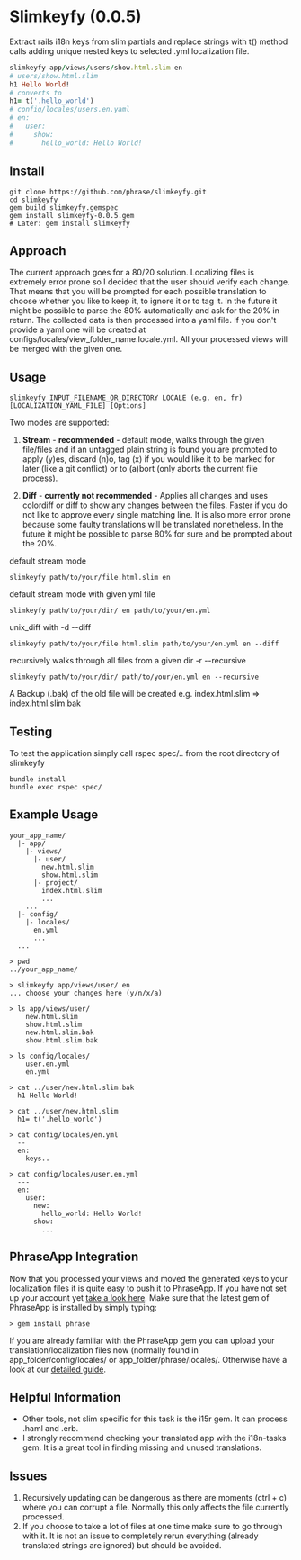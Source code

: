 Slimkeyfy (0.0.5)
========
Extract rails i18n keys from slim partials and replace strings with t() method calls adding unique nested keys to selected .yml localization file.
```ruby
slimkeyfy app/views/users/show.html.slim en
# users/show.html.slim
h1 Hello World!
# converts to
h1= t('.hello_world') 
# config/locales/users.en.yaml
# en: 
#   user:
#     show:
#       hello_world: Hello World!
```

Install
------
```unix
git clone https://github.com/phrase/slimkeyfy.git 
cd slimkeyfy
gem build slimkeyfy.gemspec
gem install slimkeyfy-0.0.5.gem
# Later: gem install slimkeyfy
```

Approach
--------
The current approach goes for a 80/20 solution. Localizing files is extremely error prone so I decided that the user should verify each change. That means that you will be prompted for each possible translation to choose whether you like to keep it, to ignore it or to tag it. In the future it might be possible to parse the 80% automatically and ask for the 20% in return. The collected data is then processed into a yaml file. If you don't provide a yaml one will be created at configs/locales/view_folder_name.locale.yml. All your processed views will be merged with the given one.

Usage
-----
```unix
slimkeyfy INPUT_FILENAME_OR_DIRECTORY LOCALE (e.g. en, fr) [LOCALIZATION_YAML_FILE] [Options]
```
Two modes are supported:

1. **Stream** - **recommended** - default mode, walks through the given file/files and if an untagged plain string is found you are prompted to apply (y)es, discard (n)o, tag (x) if you would like it to be marked for later (like a git conflict) or to (a)bort (only aborts the current file process).

2. **Diff** - **currently not recommended** - Applies all changes and uses colordiff or diff to show any changes between the files. Faster if you do not like to approve every single matching line. It is also more error prone because some faulty translations will be translated nonetheless. In the future it might be possible to parse 80% for sure and be prompted about the 20%.

default stream mode
```unix
slimkeyfy path/to/your/file.html.slim en
```
default stream mode with given yml file
```unix
slimkeyfy path/to/your/dir/ en path/to/your/en.yml
```
unix_diff with -d --diff
```unix
slimkeyfy path/to/your/file.html.slim path/to/your/en.yml en --diff
```
recursively walks through all files from a given dir -r --recursive
```unix
slimkeyfy path/to/your/dir/ path/to/your/en.yml en --recursive
```
A Backup (.bak) of the old file will be created e.g. index.html.slim => index.html.slim.bak

Testing
-----

To test the application simply call rspec spec/.. from the root directory of slimkeyfy

```unix
bundle install
bundle exec rspec spec/
```

Example Usage
-------------
```unix
your_app_name/
  |- app/
    |- views/
      |- user/
        new.html.slim
        show.html.slim
      |- project/
        index.html.slim
        ...
    ...
  |- config/
    |- locales/
      en.yml
      ...
  ...

> pwd
../your_app_name/
 
> slimkeyfy app/views/user/ en
... choose your changes here (y/n/x/a)

> ls app/views/user/
    new.html.slim
    show.html.slim
    new.html.slim.bak
    show.html.slim.bak
    
> ls config/locales/
    user.en.yml
    en.yml
    
> cat ../user/new.html.slim.bak
  h1 Hello World!
    
> cat ../user/new.html.slim
  h1= t('.hello_world')
 
> cat config/locales/en.yml
  --
  en:
    keys..
          
> cat config/locales/user.en.yml
  ---
  en:
    user:
      new:
        hello_world: Hello World!
      show:
        ...
```
PhraseApp Integration
--------------------
Now that you processed your views and moved the generated keys to your localization files it is quite easy to push it to PhraseApp. If you have not set up your account yet [take a look here](https://phraseapp.com/docs/about/setup-your-translations-with-phraseapp?language=en). Make sure that the latest gem of PhraseApp is installed by simply typing:
```unix
> gem install phrase
```
If you are already familiar with the PhraseApp gem you can upload your translation/localization files now (normally found in app_folder/config/locales/ or app_folder/phrase/locales/. Otherwise have a look at our [detailed guide](https://phraseapp.com/docs/about/access-your-locale-files-with-the-api-client?language=en).


Helpful Information
-------------------
* Other tools, not slim specific for this task is the i15r gem. It can process .haml and .erb.
* I strongly recommend checking your translated app with the i18n-tasks gem. It is a great tool in     finding missing and unused translations.

Issues
------

1. Recursively updating can be dangerous as there are moments (ctrl + c) where you can corrupt a file. Normally this only affects the file currently processed.
2. If you choose to take a lot of files at one time make sure to go through with it. It is not an issue to completely rerun everything (already translated strings are ignored) but should be avoided.
